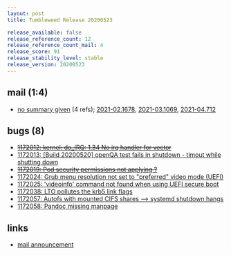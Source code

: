 ```yaml
---
layout: post
title: Tumbleweed Release 20200523

release_available: false
release_reference_count: 12
release_reference_count_mail: 4
release_score: 91
release_stability_level: stable
release_version: 20200523
---
```


## mail (1:4)

- [no summary given](https://github.com/boombatower/tumbleweed-review/issues/10) (4 refs); [2021-02.1678](https://github.com/boombatower/tumbleweed-review/issues/10), [2021-03.1069](https://github.com/boombatower/tumbleweed-review/issues/10), [2021-04.712](https://github.com/boombatower/tumbleweed-review/issues/10)

## bugs (8)

<!--more-->

- ~~[1172012: kernel: do_IRQ: 1.34 No irq handler for vector](https://bugzilla.opensuse.org/show_bug.cgi?id=1172012)~~
- [1172013: \[Build 20200520\] openQA test fails in shutdown - timout while shutting down](https://bugzilla.opensuse.org/show_bug.cgi?id=1172013)
- ~~[1172019: Pod security permissions not applying ?](https://bugzilla.opensuse.org/show_bug.cgi?id=1172019)~~
- [1172024: Grub menu resolution not set to "preferred" video mode (UEFI)](https://bugzilla.opensuse.org/show_bug.cgi?id=1172024)
- [1172025: 'videoinfo' command not found when using UEFI secure boot](https://bugzilla.opensuse.org/show_bug.cgi?id=1172025)
- [1172038: LTO pollutes the krb5 link flags](https://bugzilla.opensuse.org/show_bug.cgi?id=1172038)
- [1172057: Autofs with mounted CIFS shares --> systemd shutdown hangs](https://bugzilla.opensuse.org/show_bug.cgi?id=1172057)
- [1172058: Pandoc missing manpage](https://bugzilla.opensuse.org/show_bug.cgi?id=1172058)



## links

- [mail announcement](https://github.com/boombatower/tumbleweed-review/issues/10)
